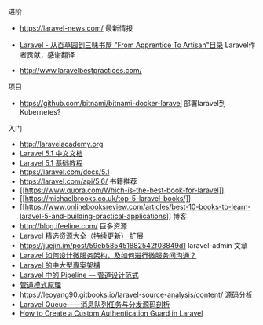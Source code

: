  进阶  
- https://laravel-news.com/ 最新情报
- [Laravel - 从百草园到三味书屋 "From Apprentice To Artisan"目录](https://my.oschina.net/zgldh/blog/389246) Laravel作者贡献，感谢翻译
  
- http://www.laravelbestpractices.com/
  
项目  
- https://github.com/bitnami/bitnami-docker-laravel 部署laravel到Kubernetes?
  
 入门  
- http://laravelacademy.org
- [Laravel 5.1 中文文档](http://laravelacademy.org/laravel-docs-5_1)
- [Laravel 5.1 基础教程](http://laravelacademy.org/laravel-tutorial-5_1)
- https://laravel.com/docs/5.1
- https://laravel.com/api/5.6/
书籍推荐  
- [[https://www.quora.com/Which-is-the-best-book-for-laravel]]
- [[https://michaelbrooks.co.uk/top-5-laravel-books/]]
- [[https://www.onlinebooksreview.com/articles/best-10-books-to-learn-laravel-5-and-building-practical-applications]]
 博客  
- http://blog.ifeeline.com/
 巨多资源  
- [Laravel 精选资源大全（持续更新）](http://laravelacademy.org/post/153.html)
 扩展  
- https://juejin.im/post/59eb585451882542f03849d1 laravel-admin
文章  
- [Laravel 如何设计微服务架构，及如何进行微服务间沟通？](https://laravel-china.org/topics/9199/how-does-laravel-design-a-microservice-architecture-and-how-to-communicate-between-microservices)
- [ Laravel 的中大型專案架構](https://oomusou.io/laravel/architecture/)
- [Laravel 中的 Pipeline — 管道设计范式](https://laravel-china.org/topics/7543/pipeline-pipeline-design-paradigm-in-laravel)
- [管道模式原理](https://laravel-china.org/articles/5206/the-use-of-php-built-in-function-array-reduce-in-laravel)
- https://leoyang90.gitbooks.io/laravel-source-analysis/content/ 源码分析
- [Laravel Queue——消息队列任务与分发源码剖析](https://laravel-china.org/articles/7037/laravel-queue-analysis-of-message-queue-tasks-and-distribution-source-code)
- [How to Create a Custom Authentication Guard in Laravel](https://code.tutsplus.com/tutorials/how-to-create-a-custom-authentication-guard-in-laravel--cms-29667)
